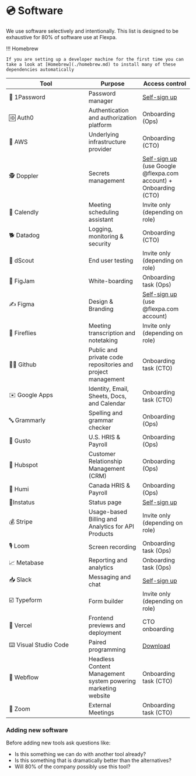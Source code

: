 # 💿 Software

We use software selectively and intentionally. This list is designed to be exhaustive for 80% of software use at Flexpa.

!!! Homebrew

    If you are setting up a developer machine for the first time you can take a look at [Homebrew](./homebrew.md) to install many of these dependencies automatically

<table>
  <thead>
    <tr>
      <th width="202.33333333333331">Tool</th>
      <th>Purpose</th>
      <th>Access control</th>
    </tr>
  </thead>
  <tbody>
    <tr>
      <td>🔑 1Password</td>
      <td>Password manager</td>
      <td>
        <a
          href="https://flexpa.1password.com/teamjoin/invitation/OUXDZTEOCZA57E2QDLGVJNZICY"
          >Self-sign up</a
        >
      </td>
    </tr>
    <tr>
      <td>🆔 Auth0</td>
      <td>Authentication and authorization platform</td>
      <td>Onboarding (Ops)</td>
    </tr>
    <tr>
      <td>👷 AWS</td>
      <td>Underlying infrastructure provider</td>
      <td>Onboarding (CTO)</td>
    </tr>
    <tr>
      <td>🕵 Doppler</td>
      <td>Secrets management</td>
      <td>
        <a href="https://www.doppler.com">Self-sign up</a> (use Google
        @flexpa.com account) + Onboarding (CTO)
      </td>
    </tr>
    <tr>
      <td>📆 Calendly</td>
      <td>Meeting scheduling assistant</td>
      <td>Invite only (depending on role)</td>
    </tr>
    <tr>
      <td>🐕 Datadog</td>
      <td>Logging, monitoring &#x26; security</td>
      <td>Onboarding (CTO)</td>
    </tr>
    <tr>
      <td>🧪 dScout</td>
      <td>End user testing</td>
      <td>Invite only (depending on role)</td>
    </tr>
    <tr>
      <td>🎨 FigJam</td>
      <td>White-boarding</td>
      <td>Onboarding task (Ops)</td>
    </tr>
    <tr>
      <td>✍️ Figma</td>
      <td>Design &#x26; Branding</td>
      <td>
        <a href="https://figma.com">Self-sign up</a> (use @flexpa.com account)
      </td>
    </tr>
    <tr>
      <td>🎥 Fireflies</td>
      <td>Meeting transcription and notetaking</td>
      <td>Invite only (depending on role)</td>
    </tr>
    <tr>
      <td>👨‍💻 Github</td>
      <td>Public and private code repositories and project management</td>
      <td>Onboarding task (CTO)</td>
    </tr>
    <tr>
      <td>✉️ Google Apps</td>
      <td>Identity, Email, Sheets, Docs, and Calendar</td>
      <td>Onboarding task (CTO)</td>
    </tr>
    <tr>
      <td>🔤 Grammarly</td>
      <td>Spelling and grammar checker</td>
      <td>Onboarding (Ops)</td>
    </tr>
    <tr>
      <td>👥 Gusto</td>
      <td>U.S. HRIS &#x26; Payroll</td>
      <td>Onboarding (Ops)</td>
    </tr>
    <tr>
      <td>💁 Hubspot</td>
      <td>Customer Relationship Management (CRM)</td>
      <td>Onboarding (Ops)</td>
    </tr>
    <tr>
      <td>👥 Humi</td>
      <td>Canada HRIS &#x26; Payroll</td>
      <td>Onboarding (Ops)</td>
    </tr>
    <tr>
      <td>🚦Instatus</td>
      <td>Status page</td>
      <td><a href="https://www.instatus.com">Self-sign up</a></td>
    </tr>
    <tr>
      <td>💰 Stripe</td>
      <td>Usage-based Billing and Analytics for API Products</td>
      <td>Invite only (depending on role)</td>
    </tr>
    <tr>
      <td>🎙 Loom</td>
      <td>Screen recording</td>
      <td>Onboarding task (Ops)</td>
    </tr>
    <tr>
      <td>📈 Metabase</td>
      <td>Reporting and analytics</td>
      <td>Onboarding task (Ops)</td>
    </tr>
    <tr>
      <td>📥 Slack</td>
      <td>Messaging and chat</td>
      <td>
        <a href="https://join.slack.com/t/automate-medical/signup"
          >Self-sign up</a
        >
      </td>
    </tr>
    <tr>
      <td>☑️ Typeform</td>
      <td>Form builder</td>
      <td>Invite only (depending on role)</td>
    </tr>
    <tr>
      <td>
        <span data-gb-custom-inline data-tag="emoji" data-code="1f504">🔄</span>
        Vercel
      </td>
      <td>Frontend previews and deployment</td>
      <td>
        CTO onboarding
      </td>
    </tr>
    <tr>
      <td>⌨️ Visual Studio Code</td>
      <td>Paired programming</td>
      <td><a href="https://code.visualstudio.com/">Download</a></td>
    </tr>
    <tr>
      <td>📝 Webflow</td>
      <td>Headless Content Management system powering marketing website</td>
      <td>Onboarding task (CTO)</td>
    </tr>
    <tr>
      <td>🎥 Zoom</td>
      <td>External Meetings</td>
      <td>Onboarding task (CTO)</td>
    </tr>
  </tbody>
</table>


### Adding new software

Before adding new tools ask questions like:

* Is this something we can do with another tool already?&#x20;
* Is this something that is dramatically better than the alternatives?
* Will 80% of the company possibly use this tool?
